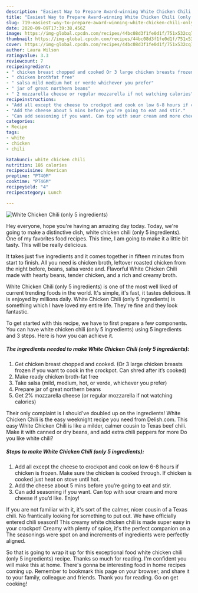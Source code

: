 ```yaml
---
description: "Easiest Way to Prepare Award-winning White Chicken Chili (only 5 ingredients)"
title: "Easiest Way to Prepare Award-winning White Chicken Chili (only 5 ingredients)"
slug: 719-easiest-way-to-prepare-award-winning-white-chicken-chili-only-5-ingredients
date: 2020-09-09T17:39:38.456Z
image: https://img-global.cpcdn.com/recipes/44bc08d3f1fe0d1f/751x532cq70/white-chicken-chili-only-5-ingredients-recipe-main-photo.jpg
thumbnail: https://img-global.cpcdn.com/recipes/44bc08d3f1fe0d1f/751x532cq70/white-chicken-chili-only-5-ingredients-recipe-main-photo.jpg
cover: https://img-global.cpcdn.com/recipes/44bc08d3f1fe0d1f/751x532cq70/white-chicken-chili-only-5-ingredients-recipe-main-photo.jpg
author: Laura Wilson
ratingvalue: 3.3
reviewcount: 7
recipeingredient:
- " chicken breast chopped and cooked Or 3 large chicken breasts frozen if you want to cook in the crockpot Can shred after its cooked"
- " chicken brothfat free"
- " salsa mild medium hot or verde whichever you prefer"
- " jar of great northern beans"
- " 2 mozzarella cheese or regular mozzarella if not watching calories"
recipeinstructions:
- "Add all except the cheese to crockpot and cook on low 6-8 hours if chicken is frozen. Make sure the chicken is cooked through. If chicken is cooked just heat on stove until hot."
- "Add the cheese about 5 mins before you’re going to eat and stir."
- "Can add seasoning if you want. Can top with sour cream and more cheese if you’d like. Enjoy!"
categories:
- Recipe
tags:
- white
- chicken
- chili

katakunci: white chicken chili 
nutrition: 186 calories
recipecuisine: American
preptime: "PT40M"
cooktime: "PT46M"
recipeyield: "4"
recipecategory: Lunch

---
```



![White Chicken Chili (only 5 ingredients)](https://img-global.cpcdn.com/recipes/44bc08d3f1fe0d1f/751x532cq70/white-chicken-chili-only-5-ingredients-recipe-main-photo.jpg)

Hey everyone, hope you're having an amazing day today. Today, we're going to make a distinctive dish, white chicken chili (only 5 ingredients). One of my favorites food recipes. This time, I am going to make it a little bit tasty. This will be really delicious.

It takes just five ingredients and it comes together in fifteen minutes from start to finish. All you need is chicken broth, leftover roasted chicken from the night before, beans, salsa verde and. Flavorful White Chicken Chili made with hearty beans, tender chicken, and a rich and creamy broth.

White Chicken Chili (only 5 ingredients) is one of the most well liked of current trending foods in the world. It's simple, it's fast, it tastes delicious. It is enjoyed by millions daily. White Chicken Chili (only 5 ingredients) is something which I have loved my entire life. They're fine and they look fantastic.


To get started with this recipe, we have to first prepare a few components. You can have white chicken chili (only 5 ingredients) using 5 ingredients and 3 steps. Here is how you can achieve it.

<!--inarticleads1-->

##### The ingredients needed to make White Chicken Chili (only 5 ingredients):

1. Get  chicken breast chopped and cooked. (Or 3 large chicken breasts frozen if you want to cook in the crockpot. Can shred after it’s cooked)
1. Make ready  chicken broth-fat free
1. Take  salsa (mild, medium, hot, or verde, whichever you prefer)
1. Prepare  jar of great northern beans
1. Get  2% mozzarella cheese (or regular mozzarella if not watching calories)


Their only complaint is I should&#39;ve doubled up on the ingredients! White Chicken Chili is the easy weeknight recipe you need from Delish.com. This easy White Chicken Chili is like a milder, calmer cousin to Texas beef chili. Make it with canned or dry beans, and add extra chili peppers for more Do you like white chili? 

<!--inarticleads2-->

##### Steps to make White Chicken Chili (only 5 ingredients):

1. Add all except the cheese to crockpot and cook on low 6-8 hours if chicken is frozen. Make sure the chicken is cooked through. If chicken is cooked just heat on stove until hot.
1. Add the cheese about 5 mins before you’re going to eat and stir.
1. Can add seasoning if you want. Can top with sour cream and more cheese if you’d like. Enjoy!


If you are not familiar with it, it&#39;s sort of the calmer, nicer cousin of a Texas chili. No frantically looking for something to put out. We have officially entered chili season!! This creamy white chicken chili is made super easy in your crockpot! Creamy with plenty of spice, it&#39;s the perfect companion on a The seasonings were spot on and increments of ingredients were perfectly aligned. 

So that is going to wrap it up for this exceptional food white chicken chili (only 5 ingredients) recipe. Thanks so much for reading. I'm confident you will make this at home. There's gonna be interesting food in home recipes coming up. Remember to bookmark this page on your browser, and share it to your family, colleague and friends. Thank you for reading. Go on get cooking!

